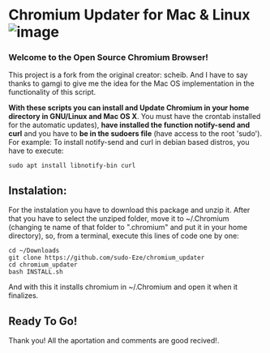 # Chromium Updater for Mac & Linux            ![image](https://user-images.githubusercontent.com/84420737/118993821-360ec700-b95c-11eb-8d6d-b07f7d79ff53.png)
### Welcome to the Open Source Chromium Browser!
This project is a fork from the original creator: scheib. And I have to say thanks to gamgi to give me the idea for the Mac OS implementation in the functionality of this script.

**With these scripts you can install and Update Chromium in your home directory in GNU/Linux and Mac OS X**. You must have the crontab installed for the automatic updates), **have installed the function notify-send and curl** and you have to **be in the sudoers file** (have access to the root 'sudo').
  For example: To install notify-send and curl in debian based distros, you have to execute:
  ```
  sudo apt install libnotify-bin curl
  ```
## Instalation:
  For the instalation you have to download this package and unzip it. After that you have to select the unziped folder, move it to ~/.Chromium (changing te name of that folder to ".chromium" and put it in your home directory), so, from a terminal, execute this lines of code one by one:
```
cd ~/Downloads
git clone https://github.com/sudo-Eze/chromium_updater
cd chromium_updater
bash INSTALL.sh
```
  And with this it installs chromium in ~/.Chromium and open it when it finalizes.

## Ready To Go!
  Thank you! All the aportation and comments are good recived!.
